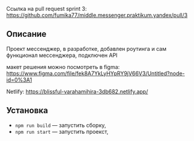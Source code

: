 Ссылка на pull request sprint 3:
https://github.com/fumika77/middle.messenger.praktikum.yandex/pull/3
## Описание

Проект мессенджер, в разработке, добавлен роутинга и сам функционал мессенджера, подключен API

макет решения можно посмотреть в figma:
https://www.figma.com/file/fek8A7YkLyHYpRY9jV66V3/Untitled?node-id=0%3A1

Netlify:
https://blissful-varahamihira-3db682.netlify.app/

## Установка

- `npm run build` — запустить сборку,
- `npm run start` — запустить проекст,

